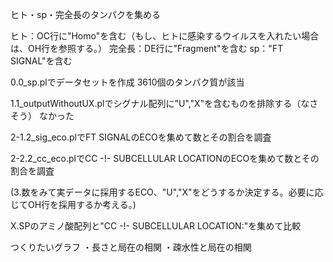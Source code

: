 ヒト・sp・完全長のタンパクを集める

ヒト：OC行に"Homo"を含む（もし、ヒトに感染するウイルスを入れたい場合は、OH行を参照する。）
完全長：DE行に"Fragment"を含む
sp："FT   SIGNAL"を含む

0.0_sp.plでデータセットを作成
3610個のタンパク質が該当

1.1_outputWithoutUX.plでシグナル配列に"U","X"を含むものを排除する（なさそう）
なかった

2-1.2_sig_eco.plでFT SIGNALのECOを集めて数とその割合を調査

2-2.2_cc_eco.plでCC   -!- SUBCELLULAR LOCATIONのECOを集めて数とその割合を調査


(3.数をみて実データに採用するECO、"U","X"をどうするか決定する。必要に応じてOH行を採用するか考える。)


X.SPのアミノ酸配列と"CC   -!- SUBCELLULAR LOCATION:"を集めて比較

つくりたいグラフ
・長さと局在の相関
・疎水性と局在の相関

